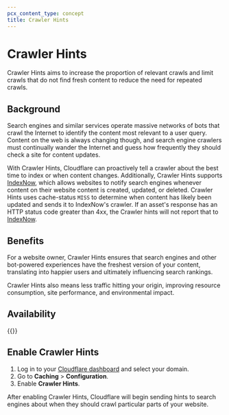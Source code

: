 ```yaml
---
pcx_content_type: concept
title: Crawler Hints
---
```


# Crawler Hints

Crawler Hints aims to increase the proportion of relevant crawls and limit crawls that do not find fresh content to reduce the need for repeated crawls.

## Background

Search engines and similar services operate massive networks of bots that crawl the Internet to identify the content most relevant to a user query. Content on the web is always changing though, and search engine crawlers must continually wander the Internet and guess how frequently they should check a site for content updates.

With Crawler Hints, Cloudflare can proactively tell a crawler about the best time to index or when content changes. Additionally, Crawler Hints supports [IndexNow](https://www.indexnow.org/), which allows websites to notify search engines whenever content on their website content is created, updated, or deleted. Crawler Hints uses cache-status `MISS` to determine when content has likely been updated and sends it to IndexNow's crawler. If an asset's response has an HTTP status code greater than 4xx, the Crawler hints will not report that to [IndexNow](https://www.indexnow.org/).

## Benefits

For a website owner, Crawler Hints ensures that search engines and other bot-powered experiences have the freshest version of your content, translating into happier users and ultimately influencing search rankings. 

Crawler Hints also means less traffic hitting your origin, improving resource consumption, site performance, and environmental impact.

## Availability

{{<feature-table id="cache.crawler_hints">}}

## Enable Crawler Hints

1.  Log in to your [Cloudflare dashboard](https://dash.cloudflare.com) and select your domain.
2.  Go to **Caching** > **Configuration**.
3.  Enable **Crawler Hints**.

After enabling Crawler Hints, Cloudflare will begin sending hints to search engines about when they should crawl particular parts of your website.
